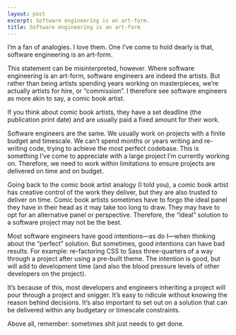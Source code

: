 ```yaml
---
layout: post
excerpt: Software engineering is an art-form.
title: Software engineering is an art-form
---
```

<p class="lead">I’m a fan of analogies.
  I love them.
  One I’ve come to hold dearly is that, software engineering is an art-form.</p>

This statement can be misinterpreted, however.
Where software engineering is an art-form, software engineers are indeed the artists.
But rather than being artists spending years working on masterpieces, we’re actually artists for hire, or “commission”.
I therefore see software engineers as more akin to say, a comic book artist.

If you think about comic book artists, they have a set deadline (the publication print date) and are usually paid a fixed amount for their work.

Software engineers are the same.
We usually work on projects with a finite budget and timescale.
We can’t spend months or years writing and re-writing code, trying to achieve the most perfect codebase.
This is something I’ve come to appreciate with a large project I’m currently working on.
Therefore, we need to work within limitations to ensure projects are delivered on time and on budget.

Going back to the comic book artist analogy (I told you), a comic book artist has creative control of the work they deliver,
but they are also trusted to deliver on time.
Comic book artists sometimes have to forgo the ideal panel they have in their head as it may take too long to draw.
They may have to opt for an alternative panel or perspective.
Therefore, the “ideal” solution to a software project may not be the best.

Most software engineers have good intentions—as do I—when thinking about the “perfect” solution.
But sometimes, good intentions can have bad results.
For example: re-factoring CSS to Sass three-quarters of a way through a project after using a pre-built theme.
The intention is good, but will add to development time (and also the blood pressure levels of other developers on the project).

It’s because of this, most developers and engineers inheriting a project will pour through a project and snigger.
It’s easy to ridicule without knowing the reason behind decisions.
It’s also important to set out on a solution that can be delivered within any budgetary or timescale constraints.

Above all, remember: sometimes shit just needs to get done.
